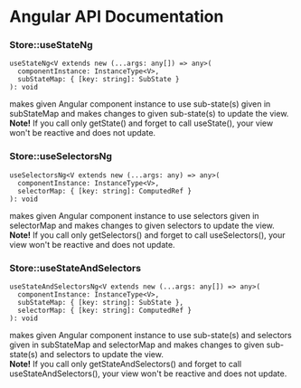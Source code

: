 # Angular API Documentation

### Store::useStateNg 
    
    useStateNg<V extends new (...args: any[]) => any>(
      componentInstance: InstanceType<V>,
      subStateMap: { [key: string]: SubState }
    ): void
    
makes given Angular component instance to use sub-state(s) given in subStateMap and makes changes to given sub-state(s) to update the view.<br/>
**Note!** If you call only getState() and forget to call useState(), your view won't be reactive and does not update.

### Store::useSelectorsNg

    useSelectorsNg<V extends new (...args: any) => any>(
      componentInstance: InstanceType<V>,
      selectorMap: { [key: string]: ComputedRef }
    ): void 
    
makes given Angular component instance to use selectors given in selectorMap and makes changes to given selectors to update the view.<br/>
**Note!** If you call only getSelectors() and forget to call useSelectors(), your view won't be reactive and does not update.

### Store::useStateAndSelectors

    useStateAndSelectorsNg<V extends new (...args: any[]) => any>(
      componentInstance: InstanceType<V>,
      subStateMap: { [key: string]: SubState },
      selectorMap: { [key: string]: ComputedRef }
    ): void
    
makes given Angular component instance to use sub-state(s) and selectors given in subStateMap and selectorMap and makes changes to given sub-state(s)
and selectors to update the view.<br/>
**Note!** If you call only getStateAndSelectors() and forget to call useStateAndSelectors(), your view won't be reactive and does not update.
